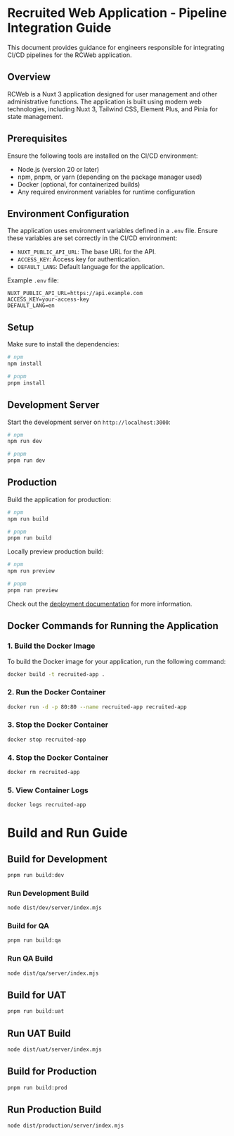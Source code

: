 # Recruited Web Application - Pipeline Integration Guide

This document provides guidance for engineers responsible for integrating CI/CD pipelines for the RCWeb application.

## Overview

RCWeb is a Nuxt 3 application designed for user management and other administrative functions. The application is built using modern web technologies, including Nuxt 3, Tailwind CSS, Element Plus, and Pinia for state management.

## Prerequisites

Ensure the following tools are installed on the CI/CD environment:

- Node.js (version 20 or later)
- npm, pnpm, or yarn (depending on the package manager used)
- Docker (optional, for containerized builds)
- Any required environment variables for runtime configuration

## Environment Configuration

The application uses environment variables defined in a `.env` file. Ensure these variables are set correctly in the CI/CD environment:

- `NUXT_PUBLIC_API_URL`: The base URL for the API.
- `ACCESS_KEY`: Access key for authentication.
- `DEFAULT_LANG`: Default language for the application.

Example `.env` file:
```plaintext
NUXT_PUBLIC_API_URL=https://api.example.com
ACCESS_KEY=your-access-key
DEFAULT_LANG=en
```

## Setup

Make sure to install the dependencies:

```bash
# npm
npm install

# pnpm
pnpm install

```

## Development Server

Start the development server on `http://localhost:3000`:

```bash
# npm
npm run dev

# pnpm
pnpm run dev

```

## Production

Build the application for production:

```bash
# npm
npm run build

# pnpm
pnpm run build

```

Locally preview production build:

```bash
# npm
npm run preview

# pnpm
pnpm run preview

```


Check out the [deployment documentation](https://nuxt.com/docs/getting-started/deployment) for more information.


## Docker Commands for Running the Application

### 1. Build the Docker Image

To build the Docker image for your application, run the following command:

```bash
docker build -t recruited-app .

```

### 2. Run the Docker Container

```bash
docker run -d -p 80:80 --name recruited-app recruited-app

```

### 3. Stop the Docker Container

```bash
docker stop recruited-app

```

### 4. Stop the Docker Container

```bash
docker rm recruited-app

```

### 5. View Container Logs

```bash
docker logs recruited-app

```

# Build and Run Guide


## Build for Development

```bash
pnpm run build:dev
```

### Run Development Build
```bash
node dist/dev/server/index.mjs
```

### Build for QA
```bash
pnpm run build:qa
```

### Run QA Build
```bash
node dist/qa/server/index.mjs
```


## Build for UAT
```bash
pnpm run build:uat
```

## Run UAT Build
```bash
node dist/uat/server/index.mjs
```

## Build for Production
```bash
pnpm run build:prod
```

## Run Production Build
```bash
node dist/production/server/index.mjs
```
